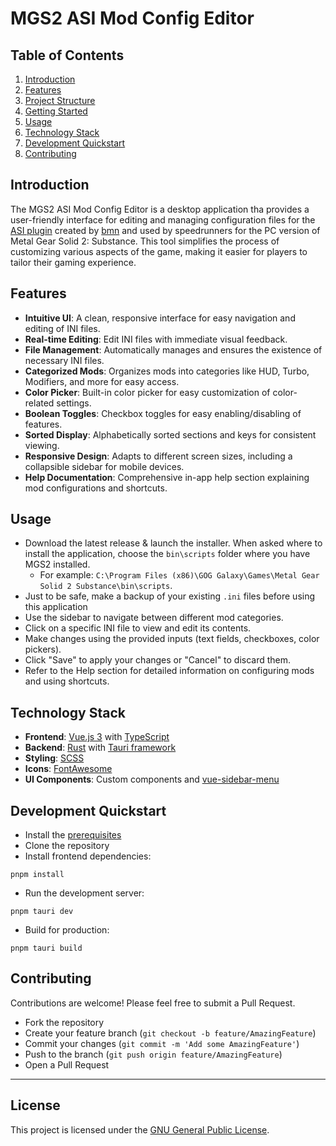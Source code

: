 # MGS2 ASI Mod Config Editor

## Table of Contents
1. [Introduction](#introduction)
2. [Features](#features)
3. [Project Structure](#project-structure)
4. [Getting Started](#getting-started)
5. [Usage](#usage)
6. [Technology Stack](#technology-stack)
7. [Development Quickstart](#development-quickstart)
8. [Contributing](#contributing)


## Introduction

The MGS2 ASI Mod Config Editor is a desktop application tha provides a user-friendly interface for editing and managing configuration files for the [ASI plugin](https://mgs.w00ty.com/mgs2/asi/) created by [bmn](https://github.com/bmn) and used by speedrunners for the PC version of Metal Gear Solid 2: Substance. This tool simplifies the process of customizing various aspects of the game, making it easier for players to tailor their gaming experience.

## Features

- **Intuitive UI**: A clean, responsive interface for easy navigation and editing of INI files.
- **Real-time Editing**: Edit INI files with immediate visual feedback.
- **File Management**: Automatically manages and ensures the existence of necessary INI files.
- **Categorized Mods**: Organizes mods into categories like HUD, Turbo, Modifiers, and more for easy access.
- **Color Picker**: Built-in color picker for easy customization of color-related settings.
- **Boolean Toggles**: Checkbox toggles for easy enabling/disabling of features.
- **Sorted Display**: Alphabetically sorted sections and keys for consistent viewing.
- **Responsive Design**: Adapts to different screen sizes, including a collapsible sidebar for mobile devices.
- **Help Documentation**: Comprehensive in-app help section explaining mod configurations and shortcuts.

## Usage
- Download the latest release & launch the installer. When asked where to install the application, choose the `bin\scripts` folder where you have MGS2 installed.
  - For example: `C:\Program Files (x86)\GOG Galaxy\Games\Metal Gear Solid 2 Substance\bin\scripts`.
- Just to be safe, make a backup of your existing `.ini` files before using this application
- Use the sidebar to navigate between different mod categories.
- Click on a specific INI file to view and edit its contents.
- Make changes using the provided inputs (text fields, checkboxes, color pickers).
- Click "Save" to apply your changes or "Cancel" to discard them.
- Refer to the Help section for detailed information on configuring mods and using shortcuts.

## Technology Stack

- **Frontend**: [Vue.js 3](https://vuejs.org/) with [TypeScript](https://www.typescriptlang.org/)
- **Backend**: [Rust](https://www.rust-lang.org/) with [Tauri framework](https://tauri.app/)
- **Styling**: [SCSS](https://sass-lang.com/)
- **Icons**: [FontAwesome](https://fontawesome.com/)
- **UI Components**: Custom components and [vue-sidebar-menu](https://yaminncco.github.io/vue-sidebar-menu/#/)

## Development Quickstart
- Install the [prerequisites](https://tauri.app/v1/guides/getting-started/prerequisites)
- Clone the repository
- Install frontend dependencies:
```shell
pnpm install
```
- Run the development server:
```shell
pnpm tauri dev
```
- Build for production:
```shell
pnpm tauri build
```

## Contributing

Contributions are welcome! Please feel free to submit a Pull Request.

- Fork the repository
- Create your feature branch (`git checkout -b feature/AmazingFeature`)
- Commit your changes (`git commit -m 'Add some AmazingFeature'`)
- Push to the branch (`git push origin feature/AmazingFeature`)
- Open a Pull Request

---
## License

This project is licensed under the [GNU General Public License](LICENSE).

